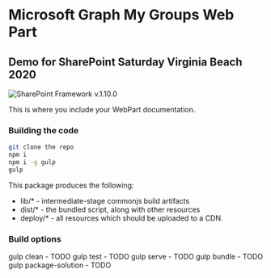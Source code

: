 # Microsoft Graph My Groups Web Part
## Demo for SharePoint Saturday Virginia Beach 2020
![SharePoint Framework v.1.10.0](https://img.shields.io/badge/spfx-1.10.0-blue?style=for-the-badge "SharePoint Framework v.1.10.0")

This is where you include your WebPart documentation.

### Building the code
```bash
git clone the repo
npm i
npm i -g gulp
gulp
```

This package produces the following:

* lib/* - intermediate-stage commonjs build artifacts
* dist/* - the bundled script, along with other resources
* deploy/* - all resources which should be uploaded to a CDN.

### Build options

gulp clean - TODO
gulp test - TODO
gulp serve - TODO
gulp bundle - TODO
gulp package-solution - TODO
